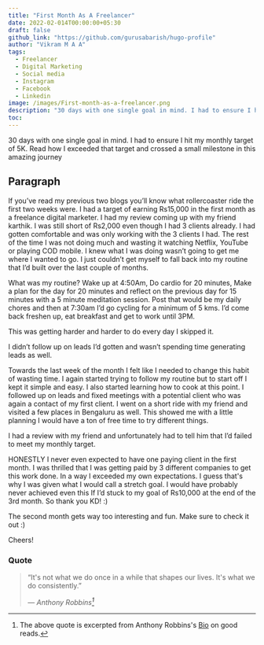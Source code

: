 ```yaml
---
title: "First Month As A Freelancer"
date: 2022-02-014T00:00:00+05:30
draft: false
github_link: "https://github.com/gurusabarish/hugo-profile"
author: "Vikram M A A"
tags:
  - Freelancer
  - Digital Marketing
  - Social media
  - Instagram
  - Facebook
  - Linkedin
image: /images/First-month-as-a-freelancer.png
description: "30 days with one single goal in mind. I had to ensure I hit my monthly target of 5K. Read how I exceeded that target and crossed a small milestone in this amazing journey."
toc: 
---
```

30 days with one single goal in mind. I had to ensure I hit my monthly target of 5K. Read how I exceeded that target and crossed a small milestone in this amazing journey
<!--more-->

## Paragraph

If you’ve read my previous two blogs you’ll know what rollercoaster ride the first two weeks were. I had a target of earning Rs15,000 in the first month as a freelance digital marketer. I had my review coming up with my friend karthik. I was still short of Rs2,000 even though I had 3 clients already. I had gotten comfortable and was only working with the 3 clients I had. The rest of the time I was not doing much and wasting it watching Netflix, YouTube or playing COD mobile. I knew what I was doing wasn’t going to get me where I wanted to go. I just couldn’t get myself to fall back into my routine that I’d built over the last couple of months.

What was my routine?
Wake up at 4:50Am, Do cardio for 20 minutes, Make a plan for the day for 20 minutes and reflect on the previous day for 15 minutes with a 5 minute meditation session. Post that would be my daily chores and then at 7:30am I’d go cycling for a minimum of 5 kms. I’d come back freshen up, eat breakfast and get to work until 3PM.

This was getting harder and harder to do every day I skipped it.

I didn’t follow up on leads I’d gotten and wasn’t spending time generating leads as well.

Towards the last week of the month I felt like I needed to change this habit of wasting time. I again started trying to follow my routine but to start off I kept it simple and easy. I also started learning how to cook at this point. I followed up on leads and fixed meetings with a potential client who was again a contact of my first client.
I went on a short ride with my friend and visited a few places in Bengaluru as well. This showed me with a little planning I would have a ton of free time to try different things.

I had a review with my friend and unfortunately had to tell him that I’d failed to meet my monthly target.

HONESTLY I never even expected to have one paying client in the first month. I was thrilled that I was getting paid by 3 different companies to get this work done. In a way I exceeded my own expectations. I guess that's why I was given what I would call a stretch goal. I would have probably never achieved even this If I’d stuck to my goal of Rs10,000 at the end of the 3rd month. So thank you KD! :)

The second month gets way too interesting and fun. Make sure to check it out :)

Cheers!




### Quote


> “It's not what we do once in a while that shapes our lives. It's what we do consistently.”</p>
> — <cite>Anthony Robbins[^1]</cite>


[^1]: The above quote is excerpted from Anthony Robbins's [Bio](https://www.goodreads.com/author/show/5627.Anthony_Robbins) on good reads.


